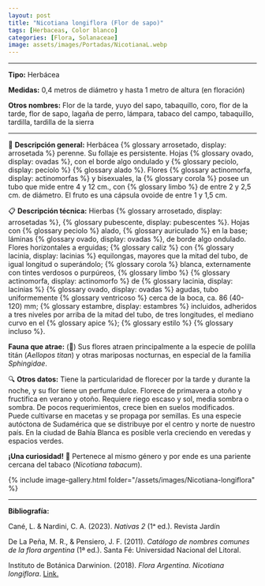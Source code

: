 ```yaml
---
layout: post
title: "Nicotiana longiflora (Flor de sapo)"
tags: [Herbaceas, Color blanco]
categories: [Flora, Solanaceae]
image: assets/images/Portadas/NicotianaL.webp
---
```


***

**Tipo:** Herbácea

**Medidas:** 0,4 metros de diámetro y hasta 1 metro de altura (en floración)

**Otros nombres:** Flor de la tarde, yuyo del sapo, tabaquillo, coro, flor de la tarde, flor de sapo, lagaña de perro, lámpara, tabaco del campo, tabaquillo, tardilla, tardilla de la sierra

***

🌱 **Descripción general:** Herbácea {% glossary arrosetado, display: arrosetada %} perenne. Su follaje es persistente. Hojas {% glossary ovado, display: ovadas %}, con el borde algo ondulado y {% glossary peciolo, display: pecíolo %} {% glossary alado %}. Flores {% glossary actinomorfa, display: actinomorfas %} y bisexuales, la {% glossary corola %} posee un tubo que mide entre 4 y 12 cm., con {% glossary limbo %} de entre 2 y 2,5 cm. de diámetro. El fruto es una cápsula ovoide de entre 1 y 1,5 cm.

📋 **Descripción técnica:** Hierbas {% glossary arrosetado, display: arrosetadas %}, {% glossary pubescente, display: pubescentes %}. Hojas con {% glossary peciolo %} alado, {% glossary auriculado %} en la base; láminas {% glossary ovado, display: ovadas %}, de borde algo ondulado. Flores horizontales a erguidas; {% glossary caliz %} con {% glossary lacinia, display: lacinias %} equilongas, mayores que la mitad del tubo, de igual longitud o superándolo; {% glossary corola %} blanca, externamente con tintes verdosos o purpúreos, {% glossary limbo %} {% glossary actinomorfa, display: actinomorfo %} de {% glossary lacinia, display: lacinias %} {% glossary ovado, display: ovadas %} agudas, tubo uniformemente {% glossary ventricoso %} cerca de la boca, ca. 86 (40-120) mm; {% glossary estambre, display: estambres %} incluidos, adheridos a tres niveles por arriba de la mitad del tubo, de tres longitudes, el mediano curvo en el {% glossary apice %}; {% glossary estilo %} {% glossary incluso %}.

**Fauna que atrae:** (🦋) Sus flores atraen principalmente a la especie de polilla titán (*Aellopos titan*) y otras mariposas nocturnas, en especial de la familia *Sphingidae*.

🔍 **Otros datos:** Tiene la particularidad de florecer por la tarde y durante la noche, y su flor tiene un perfume dulce. Florece de primavera a otoño y fructifica en verano y otoño. Requiere riego escaso y sol, media sombra o sombra. De pocos requerimientos, crece bien en suelos modificados. Puede cultivarse en macetas y se propaga por semillas. Es una especie autóctona de Sudamérica que se distribuye por el centro y norte de nuestro país. En la ciudad de Bahía Blanca es posible verla creciendo en veredas y espacios verdes.

**¡Una curiosidad!** 👀 Pertenece al mismo género y por ende es una pariente cercana del tabaco (*Nicotiana tabacum*).

 {% include image-gallery.html folder="/assets/images/Nicotiana-longiflora" %}

***

**Bibliografía:**

Cané, L. & Nardini, C. A. (2023). *Nativas 2* (1ᵃ ed.). Revista Jardín

De La Peña, M. R., & Pensiero, J. F. (2011). *Catálogo de nombres comunes de la flora argentina* (1ª ed.). Santa Fé: Universidad Nacional del Litoral.

Instituto de Botánica Darwinion. (2018). *Flora Argentina. Nicotiana longiflora*. [Link.](https://buscador.floraargentina.edu.ar/species/details/6302)
